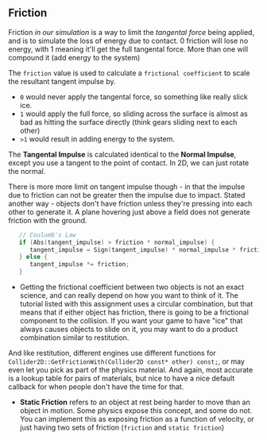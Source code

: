 ## Friction 
Friction *in our simulation* is a way to limit the *tangental force* being applied, and is to simulate the loss of energy due to contact. 0 friction will lose no energy, with 1 meaning it'll get the full tangental force.  More than one will compound it (add energy to the system)

The `friction` value is used to calculate a `frictional coefficient` to scale the resultant tangent impulse by.  
- `0` would never apply the tangental force, so something like really slick ice.
- `1` would apply the full force, so sliding across the surface is almost as bad as hitting the surface directly (think gears sliding next to each other)
- `>1` would result in adding energy to the system.

The **Tangental Impulse** is calculated identical to the **Normal Impulse**, except you use a tangent to the point of contact.  In 2D, we can just rotate the normal. 

There is more more limit on tangent impulse though - in that the impulse due to friction can not be greater then the impulse due to impact.  Stated another way - objects don't have friction unless they're pressing into each other to generate it.  A plane hovering just above a field does not generate friction with the ground.


```cpp
   // Coulumb's Law
   if (Abs(tangent_impulse) > friction * normal_impulse) {
      tangent_impulse = Sign(tangent_impulse) * normal_impulse * friction; 
   } else {
      tangent_impulse *= friction; 
   }
```

- Getting the frictional coefficient between two objects is not an exact science, and can really depend on how you want to think of it.  The tutorial listed with this assignment uses a circular combination, but that means that if either object has friction, there is going to be a frictional component to the collision.  If you want your game to have "ice" that always causes objects to slide on it, you may want to do a product combination similar to restitution.

And like restitution, different engines use different functions for `Collider2D::GetFrictionWith(Collider2D const* other) const;`, or may even let you pick as part of the physics material.  And again,  most accurate is a lookup table for pairs of materials, but nice to have a nice default callback for when people don't have the time for that.  


- **Static Friction** refers to an object at rest being harder to move than an object in motion.  Some physics expose this concept, and some do not.  You can implement this as exposing friction as a function of velocity, or just having two sets of friction (`friction` and `static friction`)